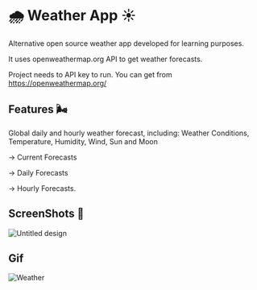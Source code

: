 # 🌧 Weather App  ☀️ 
Alternative open source weather app developed for learning purposes.

It uses openweathermap.org API to get weather forecasts.

Project needs to API key to run. You can get from https://openweathermap.org/

## Features 🌬
Global daily and hourly weather forecast, including: Weather Conditions, Temperature, Humidity, Wind, Sun and Moon

-> Current Forecasts

-> Daily Forecasts 

-> Hourly Forecasts.

## ScreenShots 📱
![Untitled design](https://user-images.githubusercontent.com/87194129/162643512-6ef1f36e-8cd3-4e0b-bbf0-a1c1d274e4fe.png)


## Gif 

![Weather](https://user-images.githubusercontent.com/87194129/162642494-f7dc226f-1111-4dc2-8237-111224fb2eab.gif)
